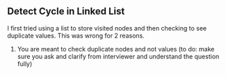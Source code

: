 ## Detect Cycle in Linked List
I first tried using a list to store visited nodes and then checking to see duplicate values. This was wrong for 2 reasons. 
1. You are meant to check duplicate nodes and not values (to do: make sure you ask and clarify from interviewer and understand the question fully)
